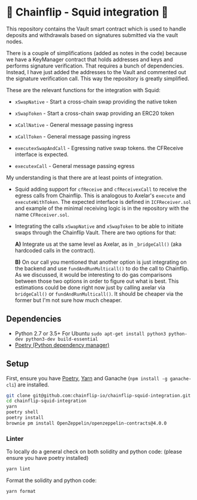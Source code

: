 # :squid: Chainflip - Squid integration :squid:

This repository contains the Vault smart contract which is used to handle deposits and withdrawals based on signatures submitted via the vault nodes.

There is a couple of simplifications (added as notes in the code) because we have a KeyManager contract that holds addresses and keys and performs signature verification. That requires a bunch of dependencies. Instead, I have just added the addresses to the Vault and commented out the signature verification call. This way the repository is greatly simplified.

These are the relevant functions for the integration with Squid:
- `xSwapNative` - Start a cross-chain swap providing the native token
- `xSwapToken`  - Start a cross-chain swap providing an ERC20 token
- `xCallNative` - General message passing ingress
- `xCallToken`  - General message passing ingress

- `executexSwapAndCall` - Egressing native swap tokens. the CFReceive interface is expected.
- `executexCall` - General message passing egress


My understanding is that there are at least points of integration.

- Squid adding support for `cfReceive` and `cfReceivexCall` to receive the egress calls from Chainflip. This is analogous to Axelar's `execute` and `executeWithToken`. The expected interface is defined in `ICFReceiver.sol` and example of the minimal receiving logic is in the repository with the name `CFReceiver.sol`.

- Integrating the calls `xSwapNative` and `xSwapToken` to be able to initiate swaps through the Chainflip Vault. There are two options for that:

    **A)** Integrate us at the same level as Axelar, as in `_bridgeCall()` (aka hardcoded calls in the contract).

    **B)** On our call you mentioned that another option is just integrating on the backend and use `fundAndRunMulticall()` to do the call to Chainflip. As we discussed, it would be interesting to do gas comparisons between those two options in order to figure out what is best. This estimations could be done right now just by calling axelar via `bridgeCall()` or `fundAndRunMulticall()`. It should be cheaper via the former but I'm not sure how much cheaper.


## Dependencies

- Python 2.7 or 3.5+
  For Ubuntu `sudo apt-get install python3 python-dev python3-dev build-essential`
- [Poetry (Python dependency manager)](https://python-poetry.org/docs/)

## Setup

First, ensure you have [Poetry](https://python-poetry.org), [Yarn](https://yarnpkg.com) and Ganache (`npm install -g ganache-cli`) are installed.

```bash
git clone git@github.com:chainflip-io/chainflip-squid-integration.git
cd chainflip-squid-integration
yarn
poetry shell
poetry install
brownie pm install OpenZeppelin/openzeppelin-contracts@4.0.0
```

### Linter

To locally do a general check on both solidity and python code: (please ensure you have poetry installed)

```bash
yarn lint
```

Format the solidity and python code:

```bash
yarn format
```